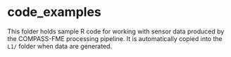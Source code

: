 # code_examples

This folder holds sample R code for working with sensor data produced by the
COMPASS-FME processing pipeline.
It is automatically copied into the `L1/` folder when data are generated.
